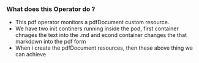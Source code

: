 ### What does this Operator do ? 
- This pdf operator monitors a pdfDocument custom resource. 
-  We have two init continers running inside the pod, first container chnages the text into the .md and econd container changes the that markdown into the pdf form
-  When i create the pdfDocument resources, then these above thing we can achieve 


